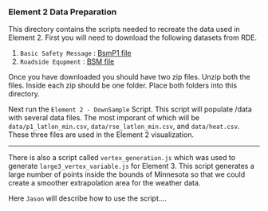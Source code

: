 ### Element 2 Data Preparation

This directory contains the scripts needed to recreate the data used in Element 2.
First you will need to download the following datasets from RDE.

1. `Basic Safety Message` : [BsmP1 file](https://www.its-rde.net/data/showdf?dataSetNumber=10178)
2. `Roadside Equpment` : [BSM file](https://www.its-rde.net/data/showdf?dataSetNumber=10182)

Once you have downloaded you should have two zip files.  Unzip both the files.  Inside each zip should be one folder.  Place both folders into this directory.

Next run the `Element 2 - DownSample` Script.  This script will populate /data with several data files.  The most imporant of which will be `data/p1_latlon_min.csv`, `data/rse_latlon_min.csv`, and `data/heat.csv`.  These three files are used in the Element 2 visualization.

___
There is also a script called `vertex_generation.js` which was used to generate `large3_vertex_variable.js` for Element 3.  This script generates a large number of points inside the bounds of Minnesota so that we could create a smoother extrapolation area for the weather data.

Here `Jason` will describe how to use the script....